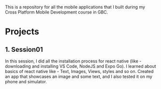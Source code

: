 This is a repository for all the mobile applications that I built during my Cross Platform Mobile Development course in GBC.

# Projects
## 1. Session01
In this session, I did all the installation process for react native (like - downloading and installing VS Code, NodeJS and Expo Go). I learned about basics of react native like - Text, Images, Views, styles and so on. Created an app that showcases an image and some text, and I also tested it on my phone and simulator.
